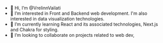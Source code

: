 - 👋 Hi, I’m @VrelinnVailati
- 👀 I’m interested in Front and Backend web development. I'm also interested in data visualization technologies.
- 🌱 I’m currently learning React and its associated technologies, Next.js and Chakra for styling.
- 💞️ I’m looking to collaborate on projects related to web dev, 

<!---
VrelinnVailati/VrelinnVailati is a ✨ special ✨ repository because its `README.md` (this file) appears on your GitHub profile.
You can click the Preview link to take a look at your changes.
--->
